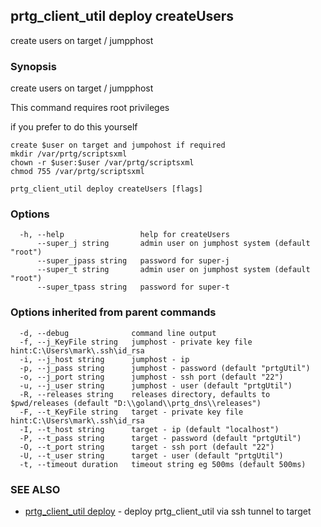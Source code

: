 ## prtg_client_util deploy createUsers

create users on target / jumpphost

### Synopsis

create users on target / jumpphost

This command requires root privileges

if you prefer to do this yourself

	create $user on target and jumpohost if required
	mkdir /var/prtg/scriptsxml
	chown -r $user:$user /var/prtg/scriptsxml
	chmod 755 /var/prtg/scriptsxml


```
prtg_client_util deploy createUsers [flags]
```

### Options

```
  -h, --help                 help for createUsers
      --super_j string       admin user on jumphost system (default "root")
      --super_jpass string   password for super-j
      --super_t string       admin user on jumphost system (default "root")
      --super_tpass string   password for super-t
```

### Options inherited from parent commands

```
  -d, --debug              command line output
  -f, --j_KeyFile string   jumphost - private key file hint:C:\Users\mark\.ssh\id_rsa
  -i, --j_host string      jumphost - ip
  -p, --j_pass string      jumphost - password (default "prtgUtil")
  -o, --j_port string      jumphost - ssh port (default "22")
  -u, --j_user string      jumphost - user (default "prtgUtil")
  -R, --releases string    releases directory, defaults to $pwd/releases (default "D:\\goland\\prtg_dns\\releases")
  -F, --t_KeyFile string   target - private key file hint:C:\Users\mark\.ssh\id_rsa
  -I, --t_host string      target - ip (default "localhost")
  -P, --t_pass string      target - password (default "prtgUtil")
  -O, --t_port string      target - ssh port (default "22")
  -U, --t_user string      target - user (default "prtgUtil")
  -t, --timeout duration   timeout string eg 500ms (default 500ms)
```

### SEE ALSO

* [prtg_client_util deploy](prtg_client_util_deploy.md)	 - deploy prtg_client_util via ssh tunnel to target

